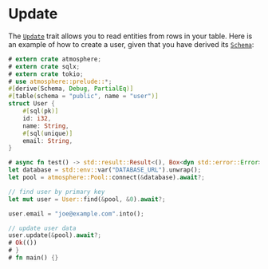 # Update

The [`Update`] trait allows you to read entities from rows in your table. Here is
an example of how to create a user, given that you have derived its [`Schema`]:

```rust
# extern crate atmosphere;
# extern crate sqlx;
# extern crate tokio;
# use atmosphere::prelude::*;
#[derive(Schema, Debug, PartialEq)]
#[table(schema = "public", name = "user")]
struct User {
    #[sql(pk)]
    id: i32,
    name: String,
    #[sql(unique)]
    email: String,
}

# async fn test() -> std::result::Result<(), Box<dyn std::error::Error>> {
let database = std::env::var("DATABASE_URL").unwrap();
let pool = atmosphere::Pool::connect(&database).await?;

// find user by primary key
let mut user = User::find(&pool, &0).await?;

user.email = "joe@example.com".into();

// update user data
user.update(&pool).await?;
# Ok(())
# }
# fn main() {}
```

[`Schema`]: https://docs.rs/atmosphere/latest/atmosphere/derive.Schema.html
[`Update`]: https://docs.rs/atmosphere/latest/atmosphere/trait.Update.html
